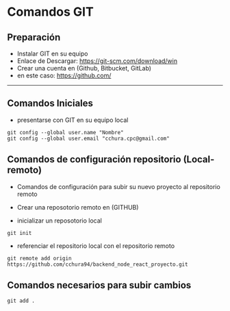 # Comandos GIT
## Preparación
- Instalar GIT en su equipo
- Enlace de Descargar: https://git-scm.com/download/win
- Crear una cuenta en (Github, Bitbucket, GitLab)
- en este caso: https://github.com/
---
## Comandos Iniciales
- presentarse con GIT en su equipo local
```
git config --global user.name "Nombre"
git config --global user.email "cchura.cpc@gmail.com"
```
## Comandos de configuración repositorio (Local-remoto)
- Comandos de configuración para subir su nuevo proyecto al repositorio remoto 

- Crear una reposotorio remoto en (GITHUB)
- inicializar un reposotorio local
```
git init
```
- referenciar el repositorio local con el repositorio remoto
```
git remote add origin https://github.com/cchura94/backend_node_react_proyecto.git
```
## Comandos necesarios para subir cambios
```
git add .

```




